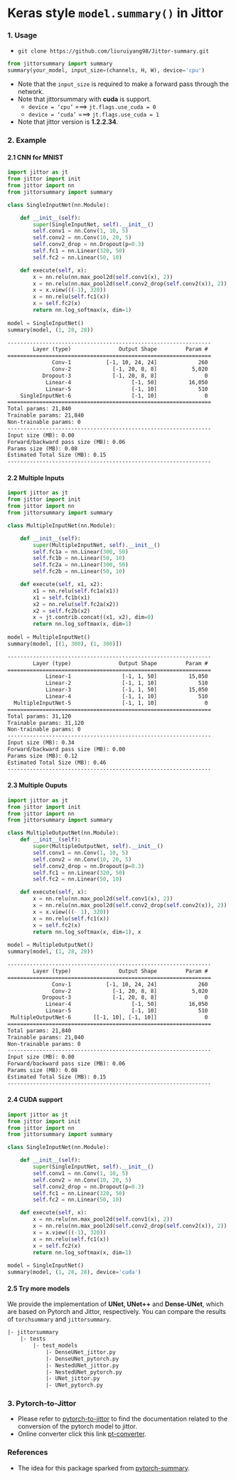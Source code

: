 # Keras style `model.summary()` in Jittor



### 1. Usage

- `git clone https://github.com/liuruiyang98/Jittor-summary.git`

```python
from jittorsummary import summary
summary(your_model, input_size=(channels, H, W), device='cpu')
```

* Note that the `input_size` is required to make a forward pass through the network.
* Note that jittorsummary with **cuda** is support.
  * `device = ‘cpu’`  ===> `jt.flags.use_cuda = 0`
  * `device = ‘cuda’`  ===> `jt.flags.use_cuda = 1`
* Note that jittor version is **1.2.2.34**.


### 2. Example

#### 2.1 CNN for MNIST

```python
import jittor as jt
from jittor import init
from jittor import nn
from jittorsummary import summary

class SingleInputNet(nn.Module):

    def __init__(self):
        super(SingleInputNet, self).__init__()
        self.conv1 = nn.Conv(1, 10, 5)
        self.conv2 = nn.Conv(10, 20, 5)
        self.conv2_drop = nn.Dropout(p=0.3)
        self.fc1 = nn.Linear(320, 50)
        self.fc2 = nn.Linear(50, 10)

    def execute(self, x):
        x = nn.relu(nn.max_pool2d(self.conv1(x), 2))
        x = nn.relu(nn.max_pool2d(self.conv2_drop(self.conv2(x)), 2))
        x = x.view(((-1), 320))
        x = nn.relu(self.fc1(x))
        x = self.fc2(x)
        return nn.log_softmax(x, dim=1)
      
model = SingleInputNet()
summary(model, (1, 28, 28))
```

```txt
----------------------------------------------------------------
        Layer (type)               Output Shape         Param #
================================================================
              Conv-1           [-1, 10, 24, 24]             260
              Conv-2             [-1, 20, 8, 8]           5,020
           Dropout-3             [-1, 20, 8, 8]               0
            Linear-4                   [-1, 50]          16,050
            Linear-5                   [-1, 10]             510
    SingleInputNet-6                   [-1, 10]               0
================================================================
Total params: 21,840
Trainable params: 21,840
Non-trainable params: 0
----------------------------------------------------------------
Input size (MB): 0.00
Forward/backward pass size (MB): 0.06
Params size (MB): 0.08
Estimated Total Size (MB): 0.15
----------------------------------------------------------------
```



#### 2.2 Multiple Inputs

```python
import jittor as jt
from jittor import init
from jittor import nn
from jittorsummary import summary

class MultipleInputNet(nn.Module):

    def __init__(self):
        super(MultipleInputNet, self).__init__()
        self.fc1a = nn.Linear(300, 50)
        self.fc1b = nn.Linear(50, 10)
        self.fc2a = nn.Linear(300, 50)
        self.fc2b = nn.Linear(50, 10)

    def execute(self, x1, x2):
        x1 = nn.relu(self.fc1a(x1))
        x1 = self.fc1b(x1)
        x2 = nn.relu(self.fc2a(x2))
        x2 = self.fc2b(x2)
        x = jt.contrib.concat((x1, x2), dim=0)
        return nn.log_softmax(x, dim=1)
      
model = MultipleInputNet()
summary(model, [(1, 300), (1, 300)])
```

```txt
----------------------------------------------------------------
        Layer (type)               Output Shape         Param #
================================================================
            Linear-1                [-1, 1, 50]          15,050
            Linear-2                [-1, 1, 10]             510
            Linear-3                [-1, 1, 50]          15,050
            Linear-4                [-1, 1, 10]             510
  MultipleInputNet-5                [-1, 1, 10]               0
================================================================
Total params: 31,120
Trainable params: 31,120
Non-trainable params: 0
----------------------------------------------------------------
Input size (MB): 0.34
Forward/backward pass size (MB): 0.00
Params size (MB): 0.12
Estimated Total Size (MB): 0.46
----------------------------------------------------------------
```



#### 2.3 Multiple Ouputs

```python
import jittor as jt
from jittor import init
from jittor import nn
from jittorsummary import summary

class MultipleOutputNet(nn.Module):
    def __init__(self):
        super(MultipleOutputNet, self).__init__()
        self.conv1 = nn.Conv(1, 10, 5)
        self.conv2 = nn.Conv(10, 20, 5)
        self.conv2_drop = nn.Dropout(p=0.3)
        self.fc1 = nn.Linear(320, 50)
        self.fc2 = nn.Linear(50, 10)

    def execute(self, x):
        x = nn.relu(nn.max_pool2d(self.conv1(x), 2))
        x = nn.relu(nn.max_pool2d(self.conv2_drop(self.conv2(x)), 2))
        x = x.view(((- 1), 320))
        x = nn.relu(self.fc1(x))
        x = self.fc2(x)
        return nn.log_softmax(x, dim=1), x
     
model = MultipleOutputNet()
summary(model, (1, 28, 28))
```

```txt
----------------------------------------------------------------
        Layer (type)               Output Shape         Param #
================================================================
              Conv-1           [-1, 10, 24, 24]             260
              Conv-2             [-1, 20, 8, 8]           5,020
           Dropout-3             [-1, 20, 8, 8]               0
            Linear-4                   [-1, 50]          16,050
            Linear-5                   [-1, 10]             510
 MultipleOutputNet-6       [[-1, 10], [-1, 10]]               0
================================================================
Total params: 21,840
Trainable params: 21,840
Non-trainable params: 0
----------------------------------------------------------------
Input size (MB): 0.00
Forward/backward pass size (MB): 0.06
Params size (MB): 0.08
Estimated Total Size (MB): 0.15
----------------------------------------------------------------
```



#### 2.4 CUDA support

```python
import jittor as jt
from jittor import init
from jittor import nn
from jittorsummary import summary

class SingleInputNet(nn.Module):

    def __init__(self):
        super(SingleInputNet, self).__init__()
        self.conv1 = nn.Conv(1, 10, 5)
        self.conv2 = nn.Conv(10, 20, 5)
        self.conv2_drop = nn.Dropout(p=0.3)
        self.fc1 = nn.Linear(320, 50)
        self.fc2 = nn.Linear(50, 10)

    def execute(self, x):
        x = nn.relu(nn.max_pool2d(self.conv1(x), 2))
        x = nn.relu(nn.max_pool2d(self.conv2_drop(self.conv2(x)), 2))
        x = x.view(((-1), 320))
        x = nn.relu(self.fc1(x))
        x = self.fc2(x)
        return nn.log_softmax(x, dim=1)
      
model = SingleInputNet()
summary(model, (1, 28, 28), device='cuda')
```



#### 2.5 Try more models

We provide the implementation of **UNet, UNet++** and **Dense-UNet**, which are based on Pytorch and Jittor, respectively. You can compare the results of `torchsummary` and `jittorsummary`.

```txt
|- jittorsummary
	|- tests
		|- test_models
			|- DenseUNet_jittor.py
			|- DenseUNet_pytorch.py
			|- NestedUNet_jittor.py
			|- NestedUNet_pytorch.py
			|- UNet_jittor.py
			|- UNet_pytorch.py
```



### 3. Pytorch-to-Jittor

* Please refer to [pytorch-to-jittor](https://cg.cs.tsinghua.edu.cn/jittor/tutorial/2020-5-2-16-43-pytorchconvert/) to find the documentation related to the conversion of the pytorch model to jittor.
* Online converter click this link [pt-converter](https://cg.cs.tsinghua.edu.cn/jittor/pt_converter/).



### References

* The idea for this package sparked from [pytorch-summary](https://github.com/sksq96/pytorch-summary).

